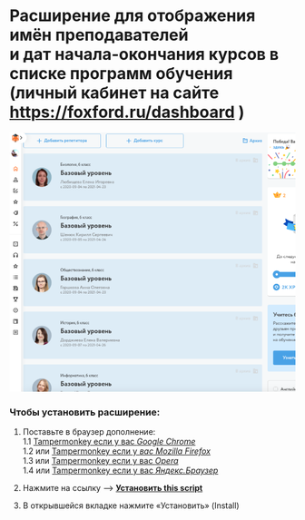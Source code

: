 # Расширение для отображения имён преподавателей <br/> и дат начала-окончания курсов в списке программ обучения <br/> (личный кабинет на сайте https://foxford.ru/dashboard )

![Скриншот](https://github.com/lmoroz/foxford/raw/master/foxford.ru_dashboard.png)

### Чтобы установить расширение:

1. Поставьте в браузер дополнение:  
  1.1 [Tampermonkey если у вас *Google Chrome*](https://chrome.google.com/webstore/detail/dhdgffkkebhmkfjojejmpbldmpobfkfo)  
  1.2 или [Tampermonkey если у *вас Mozilla Firefox*](https://addons.mozilla.org/en-US/firefox/addon/tampermonkey/)  
  1.3 или [Tampermonkey если у вас *Opera*](https://addons.opera.com/en/extensions/details/tampermonkey-beta/)  
  1.4 или [Tampermonkey если у вас *Яндекс.Браузер*](https://chrome.google.com/webstore/detail//dhdgffkkebhmkfjojejmpbldmpobfkfo)  

2. Нажмите на ссылку --> [**Установить this script**](https://raw.githubusercontent.com/lmoroz/foxford/master/foxford.user.js)

3. В открывшейся вкладке нажмите «Установить» (Install)
